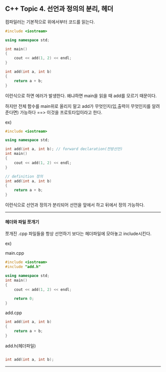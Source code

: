 ## C++ Topic 4. 선언과 정의의 분리, 헤더

컴파일러는 기본적으로 위에서부터 코드를 읽는다.

```c++
#include <iostream>

using namespace std;

int main()
{
    cout << add(1, 2) << endl;
}

int add(int a, int b)
{
    return a + b;
}
```

이런식으로 하면 에러가 발생한다. 왜냐하면 main을 읽을 때 add를 모르기 때문이다.



하지만 전체 함수를 main위로 올리지 말고 add가 무엇인지(입,출력이 무엇인지를 알려준다면) 가능하다 ==> 이것을 프로토타입이라고 한다.

ex)

```c++
#include <iostream>

using namespace std;

int add(int a, int b); // forward declaration(전방선언)
int main()
{
    cout << add(1, 2) << endl;
}

// definition 정의
int add(int a, int b)
{
    return a + b;
}
```



이런식으로 선언과 정의가 분리되어 선언을 앞에서 하고 뒤에서 정의 가능하다.

---

#### 헤더와 파일 쪼개기

쪼개진 .cpp 파일들을 항상 선언하기 보다는 헤더파일에 모아놓고 include시킨다.



ex)

main.cpp

```c++
#include <iostream>
#include "add.h"

using namespace std;
int main()
{
    cout << add(1, 2) << endl;
    
    return 0;
}
```

add.cpp

```c++
int add(int a, int b)
{
    return a + b;
}
```

add.h(헤더파일)

```c++

int add(int a, int b);
```

---

#### 





